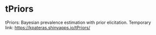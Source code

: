 # tPriors
 tPriors: Bayesian prevalence estimation with prior elicitation. Temporary link: https://kpateras.shinyapps.io/tPriors/
